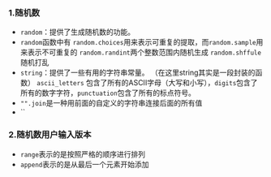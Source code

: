 ### 1.随机数

- `random`：提供了生成随机数的功能。
- `random`函数中有 `random.choices`用来表示可重复的提取，而`random.sample`用来表示不可重复的
`random.randint`两个整数范围内随机生成 `random.shffule`随机打乱
- `string`：提供了一些有用的字符串常量。 （在这里string其实是一段封装的函数）
`ascii_letters` 包含了所有的ASCII字母（大写和小写），`digits`包含了所有的数字字符，`punctuation`包含了所有的标点符号。
-  `"".join`是一种用前面的自定义的字符串连接后面的所有值
- ``
### 2.随机数用户输入版本
- `range`表示的是按照严格的顺序进行排列
- `append`表示的是从最后一个元素开始添加
